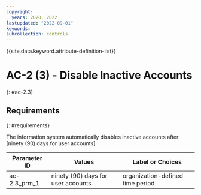 ```yaml
---
copyright:
  years: 2020, 2022
lastupdated: "2022-09-01"
keywords: 
subcollection: controls
---
```



{{site.data.keyword.attribute-definition-list}}


# AC-2 (3) - Disable Inactive Accounts
{: #ac-2.3}

## Requirements
{: #requirements}

The information system automatically disables inactive accounts after [ninety (90) days for user accounts].

| Parameter ID | Values | Label or Choices |
|---|---|---|
| ac-2.3_prm_1 | ninety (90) days for user accounts | organization-defined time period |